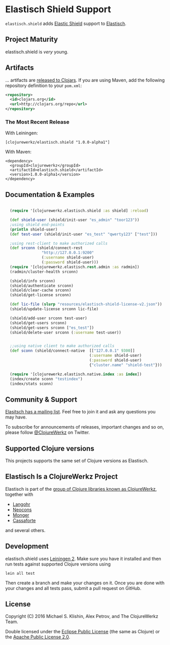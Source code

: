 # Elastisch Shield Support

`elastisch.shield` adds [Elastic Shield](https://www.elastic.co/products/x-pack/security) support to [Elastisch](http://clojureelasticsearch.info).


## Project Maturity

elastisch.shield is *very* young.


## Artifacts

... artifacts are [released to Clojars](https://clojars.org/clojurewerkz/elastisch.shield). If you are using Maven, add the following repository
definition to your `pom.xml`:

``` xml
<repository>
  <id>clojars.org</id>
  <url>http://clojars.org/repo</url>
</repository>
```

### The Most Recent Release

With Leiningen:

    [clojurewerkz/elastisch.shield "1.0.0-alpha1"]


With Maven:

    <dependency>
      <groupId>clojurewerkz</groupId>
      <artifactId>elastisch.shield</artifactId>
      <version>1.0.0-alpha1</version>
    </dependency>


## Documentation & Examples

```clojure

  (require '[clojurewerkz.elastisch.shield :as shield] :reload)

  (def shield-user (shield/init-user "es_admin" "toor123"))
  ;using shield end-points
  (println shield-user)
  (def test-user (shield/init-user "es_test" "qwerty123" ["test"]))

  ;using rest-client to make authorized calls
  (def srconn (shield/connect-rest
                "http://127.0.0.1:9200"
                (:username shield-user)
                (:password shield-user)))
  (require '[clojurewerkz.elastisch.rest.admin :as radmin])
  (radmin/cluster-health srconn)

  (shield/info srconn)
  (shield/authenticate srconn)
  (shield/clear-cache srconn)
  (shield/get-license srconn)

  (def lic-file (slurp "resources/elastisch-shield-license-v2.json"))
  (shield/update-license srconn lic-file)

  (shield/add-user srconn test-user)
  (shield/get-users srconn)
  (shield/get-users srconn ["es_test"])
  (shield/delete-user srconn (:username test-user))


  ;;using native client to make authorized calls
  (def sconn (shield/connect-native  [["127.0.0.1" 9300]]
                                     (:username shield-user)
                                     (:password shield-user)
                                     {"cluster.name" "shield-test"}))

  (require '[clojurewerkz.elastisch.native.index :as index])
  (index/create sconn "testindex")
  (index/stats sconn)

```

## Community & Support

[Elasitsch has a mailing
list](https://groups.google.com/forum/#!forum/clojure-elasticsearch). Feel
free to join it and ask any questions you may have.

To subscribe for announcements of releases, important changes and so on, please follow [@ClojureWerkz](https://twitter.com/clojurewerkz) on Twitter.



## Supported Clojure versions

This projects supports the same set of Clojure versions as Elastisch.


## Elastisch Is a ClojureWerkz Project

Elastisch is part of the [group of Clojure libraries known as ClojureWerkz](http://clojurewerkz.org), together with

 * [Langohr](http://clojurerabbitmq.info)
 * [Neocons](http://clojureneo4j.info)
 * [Monger](http://clojuremongodb.info)  
 * [Cassaforte](http://clojurecassandra.info)

and several others.


## Development

elastisch.shield uses [Leiningen
2](https://github.com/technomancy/leiningen/blob/master/doc/TUTORIAL.md). Make
sure you have it installed and then run tests against supported
Clojure versions using

    lein all test

Then create a branch and make your changes on it. Once you are done
with your changes and all tests pass, submit a pull request on GitHub.



## License

Copyright (C) 2016 Michael S. Klishin, Alex Petrov, and The ClojureWerkz Team.

Double licensed under the [Eclipse Public License](http://www.eclipse.org/legal/epl-v10.html) (the same as Clojure) or
the [Apache Public License 2.0](http://www.apache.org/licenses/LICENSE-2.0.html).
